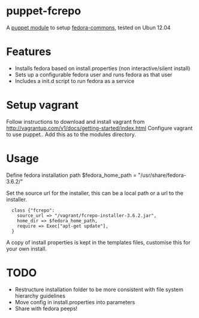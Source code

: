 puppet-fcrepo
=================

A [puppet module](http://docs.puppetlabs.com) to setup [fedora-commons](http://www.fedora-commons.org/), tested on Ubun 12.04

Features
========
 * Installs fedora based on install.properties (non interactive/silent install)
 * Sets up a configurable fedora user  and runs fedora as that user
 * Includes a init.d script to run fedora as a service

Setup vagrant
==============

Follow instructions to download and install vagrant from http://vagrantup.com/v1/docs/getting-started/index.html
Configure vagrant to use puppet..
Add this as to the modules directory.

Usage
=====
  Define fedora installation path
      $fedora_home_path = "/usr/share/fedora-3.6.2/" 
  
  Set the source url for the installer, this can be a local path or a url to the installer.

      class {"fcrepo":
        source_url => "/vagrant/fcrepo-installer-3.6.2.jar",
        home_dir => $fedora_home_path,
        require => Exec["apt-get update"],
      }

  A copy of install properties is kept in the templates files, customise this for your own install.

TODO
====
 * Restructure installation folder to be more consistent with file system hierarchy guidelines
 * Move config in install.properties into parameters
 * Share with fedora peeps! 
